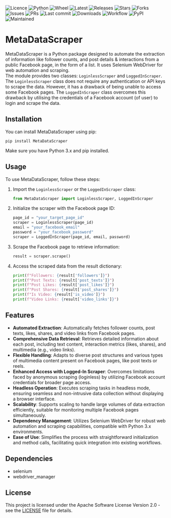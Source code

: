 ![Licence](https://badgen.net/github/license/ishan-surana/MetaDataScraper?color=DC143C) ![Python](https://img.shields.io/badge/python-%3E=3.10-slateblue.svg) ![Wheel](https://img.shields.io/badge/wheel-yes-FF00C9.svg) ![Latest](https://badgen.net/github/release/ishan-surana/MetaDataScraper?label=latest+release&color=green) ![Releases](https://badgen.net/github/releases/ishan-surana/MetaDataScraper?color=orange) ![Stars](https://badgen.net/github/stars/ishan-surana/MetaDataScraper?color=yellow) ![Forks](https://badgen.net/github/forks/ishan-surana/MetaDataScraper?color=dark) ![Issues](https://badgen.net/github/issues/ishan-surana/MetaDataScraper?color=800000) ![PRs](https://badgen.net/github/prs/ishan-surana/MetaDataScraper?color=C71585) ![Last commit](https://badgen.net/github/last-commit/ishan-surana/MetaDataScraper?color=blue) ![Downloads](https://img.shields.io/github/downloads/ishan-surana/MetaDataScraper/total) ![Workflow](https://github.com/ishan-surana/MetaDataScraper/actions/workflows/python-publish.yml/badge.svg) ![PyPI](https://d25lcipzij17d.cloudfront.net/badge.svg?id=py&r=r&ts=1683906897&type=6e&v=1.0.0&x2=0) ![Maintained](https://img.shields.io/badge/maintained-yes-cyan)

# MetaDataScraper

MetaDataScraper is a Python package designed to automate the extraction of information like follower counts, and post details & interactions from a public Facebook page, in the form of a list. It uses Selenium WebDriver for web automation and scraping.  
The module provides two classes: `LoginlessScraper` and `LoggedInScraper`. The `LoginlessScraper` class does not require any authentication or API keys to scrape the data. However, it has a drawback of being unable to access some Facebook pages. 
The `LoggedInScraper` class overcomes this drawback by utilising the credentials of a Facebook account (of user) to login and scrape the data.

## Installation

You can install MetaDataScraper using pip:

```
pip install MetaDataScraper
```

Make sure you have Python 3.x and pip installed.

## Usage

To use MetaDataScraper, follow these steps:

1. Import the `LoginlessScraper` or the `LoggedInScraper` class:

   ```python
   from MetaDataScraper import LoginlessScraper, LoggedInScraper
   ```

2. Initialize the scraper with the Facebook page ID:

   ```python
   page_id = "your_target_page_id"
   scraper = LoginlessScraper(page_id)
   email = "your_facebook_email"
   password = "your_facebook_password"
   scraper = LoggedInScraper(page_id, email, password)
   ```

3. Scrape the Facebook page to retrieve information:

   ```python
   result = scraper.scrape()
   ```

4. Access the scraped data from the result dictionary:

   ```python
   print(f"Followers: {result['followers']}")
   print(f"Post Texts: {result['post_texts']}")
   print(f"Post Likes: {result['post_likes']}")
   print(f"Post Shares: {result['post_shares']}")
   print(f"Is Video: {result['is_video']}")
   print(f"Video Links: {result['video_links']}")
   ```

## Features

- **Automated Extraction**: Automatically fetches follower counts, post texts, likes, shares, and video links from Facebook pages.
- **Comprehensive Data Retrieval**: Retrieves detailed information about each post, including text content, interaction metrics (likes, shares), and multimedia (e.g., video links).
- **Flexible Handling**: Adapts to diverse post structures and various types of multimedia content present on Facebook pages, like post texts or reels.
- **Enhanced Access with Logged-In Scraper**: Overcomes limitations faced by anonymous scraping (loginless) by utilizing Facebook account credentials for broader page access.
- **Headless Operation**: Executes scraping tasks in headless mode, ensuring seamless and non-intrusive data collection without displaying a browser interface.
- **Scalability**: Supports scaling to handle large volumes of data extraction efficiently, suitable for monitoring multiple Facebook pages simultaneously.
- **Dependency Management**: Utilizes Selenium WebDriver for robust web automation and scraping capabilities, compatible with Python 3.x environments.
- **Ease of Use**: Simplifies the process with straightforward initialization and method calls, facilitating quick integration into existing workflows.

## Dependencies

- selenium
- webdriver_manager

## License

This project is licensed under the Apache Software License Version 2.0 - see the [LICENSE](https://github.com/ishan-surana/MetaDataScraper/blob/main/LICENCE) file for details.
